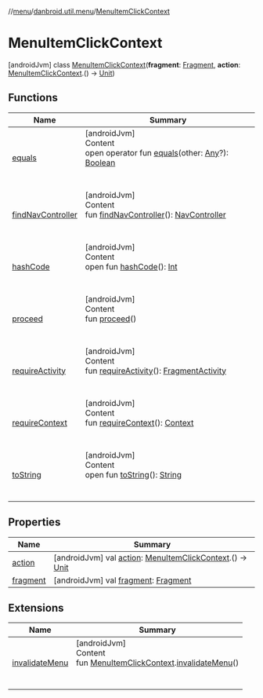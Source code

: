 //[menu](../../index.md)/[danbroid.util.menu](../index.md)/[MenuItemClickContext](index.md)



# MenuItemClickContext  
 [androidJvm] class [MenuItemClickContext](index.md)(**fragment**: [Fragment](https://developer.android.com/reference/kotlin/androidx/fragment/app/Fragment.html), **action**: [MenuItemClickContext](index.md).() -> [Unit](https://kotlinlang.org/api/latest/jvm/stdlib/kotlin/-unit/index.html))   


## Functions  
  
|  Name|  Summary| 
|---|---|
| <a name="kotlin/Any/equals/#kotlin.Any?/PointingToDeclaration/"></a>[equals](../../danbroid.util.menu.ui/-menu-item-diff-callback/index.md#%5Bkotlin%2FAny%2Fequals%2F%23kotlin.Any%3F%2FPointingToDeclaration%2F%5D%2FFunctions%2F71752720)| <a name="kotlin/Any/equals/#kotlin.Any?/PointingToDeclaration/"></a>[androidJvm]  <br>Content  <br>open operator fun [equals](../../danbroid.util.menu.ui/-menu-item-diff-callback/index.md#%5Bkotlin%2FAny%2Fequals%2F%23kotlin.Any%3F%2FPointingToDeclaration%2F%5D%2FFunctions%2F71752720)(other: [Any](https://kotlinlang.org/api/latest/jvm/stdlib/kotlin/-any/index.html)?): [Boolean](https://kotlinlang.org/api/latest/jvm/stdlib/kotlin/-boolean/index.html)  <br><br><br>
| <a name="danbroid.util.menu/MenuItemClickContext/findNavController/#/PointingToDeclaration/"></a>[findNavController](find-nav-controller.md)| <a name="danbroid.util.menu/MenuItemClickContext/findNavController/#/PointingToDeclaration/"></a>[androidJvm]  <br>Content  <br>fun [findNavController](find-nav-controller.md)(): [NavController](https://developer.android.com/reference/kotlin/androidx/navigation/NavController.html)  <br><br><br>
| <a name="kotlin/Any/hashCode/#/PointingToDeclaration/"></a>[hashCode](../../danbroid.util.menu.ui/-menu-item-diff-callback/index.md#%5Bkotlin%2FAny%2FhashCode%2F%23%2FPointingToDeclaration%2F%5D%2FFunctions%2F71752720)| <a name="kotlin/Any/hashCode/#/PointingToDeclaration/"></a>[androidJvm]  <br>Content  <br>open fun [hashCode](../../danbroid.util.menu.ui/-menu-item-diff-callback/index.md#%5Bkotlin%2FAny%2FhashCode%2F%23%2FPointingToDeclaration%2F%5D%2FFunctions%2F71752720)(): [Int](https://kotlinlang.org/api/latest/jvm/stdlib/kotlin/-int/index.html)  <br><br><br>
| <a name="danbroid.util.menu/MenuItemClickContext/proceed/#/PointingToDeclaration/"></a>[proceed](proceed.md)| <a name="danbroid.util.menu/MenuItemClickContext/proceed/#/PointingToDeclaration/"></a>[androidJvm]  <br>Content  <br>fun [proceed](proceed.md)()  <br><br><br>
| <a name="danbroid.util.menu/MenuItemClickContext/requireActivity/#/PointingToDeclaration/"></a>[requireActivity](require-activity.md)| <a name="danbroid.util.menu/MenuItemClickContext/requireActivity/#/PointingToDeclaration/"></a>[androidJvm]  <br>Content  <br>fun [requireActivity](require-activity.md)(): [FragmentActivity](https://developer.android.com/reference/kotlin/androidx/fragment/app/FragmentActivity.html)  <br><br><br>
| <a name="danbroid.util.menu/MenuItemClickContext/requireContext/#/PointingToDeclaration/"></a>[requireContext](require-context.md)| <a name="danbroid.util.menu/MenuItemClickContext/requireContext/#/PointingToDeclaration/"></a>[androidJvm]  <br>Content  <br>fun [requireContext](require-context.md)(): [Context](https://developer.android.com/reference/kotlin/android/content/Context.html)  <br><br><br>
| <a name="kotlin/Any/toString/#/PointingToDeclaration/"></a>[toString](../../danbroid.util.menu.ui/-menu-item-diff-callback/index.md#%5Bkotlin%2FAny%2FtoString%2F%23%2FPointingToDeclaration%2F%5D%2FFunctions%2F71752720)| <a name="kotlin/Any/toString/#/PointingToDeclaration/"></a>[androidJvm]  <br>Content  <br>open fun [toString](../../danbroid.util.menu.ui/-menu-item-diff-callback/index.md#%5Bkotlin%2FAny%2FtoString%2F%23%2FPointingToDeclaration%2F%5D%2FFunctions%2F71752720)(): [String](https://kotlinlang.org/api/latest/jvm/stdlib/kotlin/-string/index.html)  <br><br><br>


## Properties  
  
|  Name|  Summary| 
|---|---|
| <a name="danbroid.util.menu/MenuItemClickContext/action/#/PointingToDeclaration/"></a>[action](action.md)| <a name="danbroid.util.menu/MenuItemClickContext/action/#/PointingToDeclaration/"></a> [androidJvm] val [action](action.md): [MenuItemClickContext](index.md).() -> [Unit](https://kotlinlang.org/api/latest/jvm/stdlib/kotlin/-unit/index.html)   <br>
| <a name="danbroid.util.menu/MenuItemClickContext/fragment/#/PointingToDeclaration/"></a>[fragment](fragment.md)| <a name="danbroid.util.menu/MenuItemClickContext/fragment/#/PointingToDeclaration/"></a> [androidJvm] val [fragment](fragment.md): [Fragment](https://developer.android.com/reference/kotlin/androidx/fragment/app/Fragment.html)   <br>


## Extensions  
  
|  Name|  Summary| 
|---|---|
| <a name="danbroid.util.menu//invalidateMenu/danbroid.util.menu.MenuItemClickContext#/PointingToDeclaration/"></a>[invalidateMenu](../invalidate-menu.md)| <a name="danbroid.util.menu//invalidateMenu/danbroid.util.menu.MenuItemClickContext#/PointingToDeclaration/"></a>[androidJvm]  <br>Content  <br>fun [MenuItemClickContext](index.md).[invalidateMenu](../invalidate-menu.md)()  <br><br><br>

